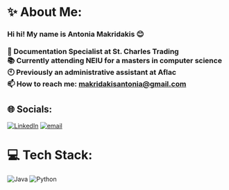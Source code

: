 # ✨ About Me:
### Hi hi! My name is Antonia Makridakis 😊<br/><br/>📄 Documentation Specialist at St. Charles Trading<br/>📚 Currently attending NEIU for a masters in computer science<br/>🕙 Previously an administrative assistant at Aflac<br/>📫 How to reach me: makridakisantonia@gmail.com<br/>


## 🌐 Socials:
[![LinkedIn](https://img.shields.io/badge/LinkedIn-%230077B5.svg?logo=linkedin&logoColor=white)](www.linkedin.com/in/antonia-m-164585108) [![email](https://img.shields.io/badge/Email-D14836?logo=gmail&logoColor=white)](mailto:makridakisantonia@gmail.com) 

# 💻 Tech Stack:
![Java](https://img.shields.io/badge/java-%23ED8B00.svg?style=for-the-badge&logo=openjdk&logoColor=white) ![Python](https://img.shields.io/badge/python-3670A0?style=for-the-badge&logo=python&logoColor=ffdd54)
